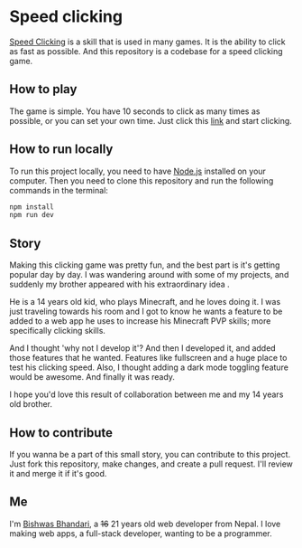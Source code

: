 # Speed clicking

[Speed Clicking](https://www.speedclicking.com/) is a skill that is used in many games. It is the ability to click as
fast as possible.
And this repository is a codebase for a speed clicking game.

## How to play

The game is simple. You have 10 seconds to click as many times as possible, or you can set your own time.
Just click this [link](https://www.speedclicking.com/) and start clicking.

## How to run locally

To run this project locally, you need to have [Node.js](https://nodejs.org/en/) installed on your computer.
Then you need to clone this repository and run the following commands in the terminal:

```bash
npm install
npm run dev
```

## Story

Making this clicking game was pretty fun, and the best part is it's getting popular day by day. I was wandering around
with some of my projects, and suddenly my brother appeared with his extraordinary idea .

He is a 14 years old kid, who plays Minecraft, and he loves doing it. I was just traveling towards his room and I got to
know he wants a feature to be added to a web app he uses to increase his Minecraft PVP skills; more specifically
clicking skills.

And I thought 'why not I develop it'? And then I developed it, and added those features that he wanted. Features like
fullscreen and a huge place to test his clicking speed. Also, I thought adding a dark mode toggling feature would be
awesome. And finally it was ready.

I hope you'd love this result of collaboration between me and my 14 years old brother.

## How to contribute

If you wanna be a part of this small story, you can contribute to this project. Just fork this repository, make changes,
and create a pull request. I'll review it and merge it if it's good.

## Me

I'm [Bishwas Bhandari](https://bishwas.net/), a ~~16~~ 21 years old web developer from Nepal. I love making 
web apps, a full-stack developer, wanting to be a programmer.
